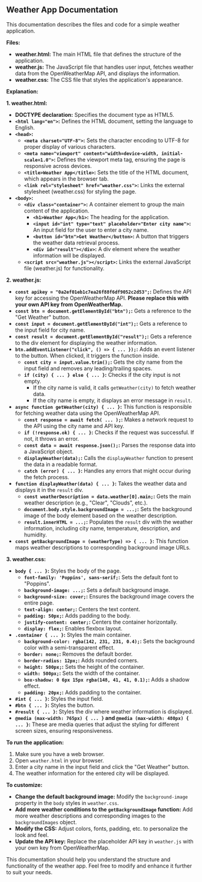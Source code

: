 ## Weather App Documentation

This documentation describes the files and code for a simple weather application. 

**Files:**

* **weather.html:** The main HTML file that defines the structure of the application.
* **weather.js:** The JavaScript file that handles user input, fetches weather data from the OpenWeatherMap API, and displays the information.
* **weather.css:** The CSS file that styles the application's appearance.

**Explanation:**

**1. weather.html:**

* **DOCTYPE declaration:** Specifies the document type as HTML5.
* **`<html lang="en">`:** Defines the HTML document, setting the language to English.
* **`<head>`:**
    * **`<meta charset="UTF-8">`:** Sets the character encoding to UTF-8 for proper display of various characters.
    * **`<meta name="viewport" content="width=device-width, initial-scale=1.0">`:** Defines the viewport meta tag, ensuring the page is responsive across devices.
    * **`<title>Weather App</title>`:** Sets the title of the HTML document, which appears in the browser tab.
    * **`<link rel="stylesheet" href="weather.css">`:** Links the external stylesheet (weather.css) for styling the page.
* **`<body>`:**
    * **`<div class="container">`:** A container element to group the main content of the application.
        * **`<h1>Weather App</h1>`:** The heading for the application.
        * **`<input id="int" type="text" placeholder="Enter city name">`:** An input field for the user to enter a city name.
        * **`<button id="btn">Get Weather</button>`:** A button that triggers the weather data retrieval process.
        * **`<div id="result"></div>`:** A div element where the weather information will be displayed.
    * **`<script src="weather.js"></script>`:** Links the external JavaScript file (weather.js) for functionality.

**2. weather.js:**

* **`const apikey = "0a2ef01eb1c7ea26f88f6df9052c2d53";`:** Defines the API key for accessing the OpenWeatherMap API. **Please replace this with your own API key from OpenWeatherMap.**
* **`const btn = document.getElementById("btn");`:**  Gets a reference to the "Get Weather" button.
* **`const input = document.getElementById("int");`:** Gets a reference to the input field for city name.
* **`const result = document.getElementById("result");`:** Gets a reference to the div element for displaying the weather information.
* **`btn.addEventListener("click", () => { ... });`:** Adds an event listener to the button. When clicked, it triggers the function inside.
    * **`const city = input.value.trim();`:** Gets the city name from the input field and removes any leading/trailing spaces.
    * **`if (city) { ... } else { ... }`:** Checks if the city input is not empty. 
        * If the city name is valid, it calls `getWeather(city)` to fetch weather data.
        * If the city name is empty, it displays an error message in `result`.
* **`async function getWeather(city) { ... }`:** This function is responsible for fetching weather data using the OpenWeatherMap API.
    * **`const response = await fetch( ... );`:** Makes a network request to the API using the city name and API key. 
    * **`if (!response.ok) { ... }`:** Checks if the request was successful. If not, it throws an error.
    * **`const data = await response.json();`:** Parses the response data into a JavaScript object.
    * **`displayWeather(data);`:** Calls the `displayWeather` function to present the data in a readable format.
    * **`catch (error) { ... }`:** Handles any errors that might occur during the fetch process.
* **`function displayWeather(data) { ... }`:**  Takes the weather data and displays it in the `result` div. 
    * **`const weatherDescription = data.weather[0].main;`:** Gets the main weather description (e.g., "Clear", "Clouds", etc.).
    * **`document.body.style.backgroundImage = ...;`:** Sets the background image of the body element based on the weather description.
    * **`result.innerHTML = ...;`:** Populates the `result` div with the weather information, including city name, temperature, description, and humidity.
* **`const getBackgroundImage = (weatherType) => { ... }`:** This function maps weather descriptions to corresponding background image URLs.

**3. weather.css:**

* **`body { ... }`:** Styles the body of the page.
    * **`font-family: 'Poppins', sans-serif;`:** Sets the default font to "Poppins".
    * **`background-image: ...;`:** Sets a default background image.
    * **`background-size: cover;`:** Ensures the background image covers the entire page.
    * **`text-align: center;`:** Centers the text content.
    * **`padding: 50px;`:** Adds padding to the body.
    * **`justify-content: center;`:** Centers the container horizontally.
    * **`display: flex;`:** Enables flexbox layout.
* **`.container { ... }`:** Styles the main container.
    * **`background-color: rgba(142, 231, 231, 0.4);`:** Sets the background color with a semi-transparent effect.
    * **`border: none;`:** Removes the default border.
    * **`border-radius: 12px;`:** Adds rounded corners.
    * **`height: 500px;`:** Sets the height of the container.
    * **`width: 500px;`:** Sets the width of the container.
    * **`box-shadow: 0 6px 15px rgba(148, 41, 41, 0.1);`:** Adds a shadow effect.
    * **`padding: 20px;`:** Adds padding to the container.
* **`#int { ... }`:** Styles the input field.
* **`#btn { ... }`:** Styles the button.
* **`#result { ... }`:** Styles the div where weather information is displayed.
* **`@media (max-width: 765px) { ... }` and `@media (max-width: 480px) { ... }`:** These are media queries that adjust the styling for different screen sizes, ensuring responsiveness.

**To run the application:**

1. Make sure you have a web browser.
2. Open `weather.html` in your browser.
3. Enter a city name in the input field and click the "Get Weather" button.
4. The weather information for the entered city will be displayed.

**To customize:**

* **Change the default background image:** Modify the `background-image` property in the `body` styles in `weather.css`.
* **Add more weather conditions to the `getBackgroundImage` function:** Add more weather descriptions and corresponding images to the `backgroundImages` object.
* **Modify the CSS:** Adjust colors, fonts, padding, etc. to personalize the look and feel.
* **Update the API key:** Replace the placeholder API key in `weather.js` with your own key from OpenWeatherMap.

This documentation should help you understand the structure and functionality of the weather app. Feel free to modify and enhance it further to suit your needs.
